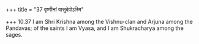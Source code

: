 +++
title = "37 वृष्णीनां वासुदेवोऽस्मि"

+++
10.37 I am Shri Krishna among the Vishnu-clan and Arjuna among the
Pandavas; of the saints I am Vyasa, and I am Shukracharya among the
sages.
